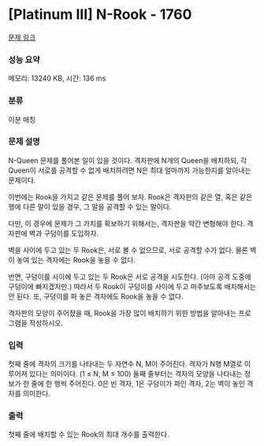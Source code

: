 # [Platinum III] N-Rook - 1760 

[문제 링크](https://www.acmicpc.net/problem/1760) 

### 성능 요약

메모리: 13240 KB, 시간: 136 ms

### 분류

이분 매칭

### 문제 설명

<p>N-Queen 문제를 풀어본 일이 있을 것이다. 격자판에 N개의 Queen을 배치하되, 각 Queen이 서로를 공격할 수 없게 배치하려면 N은 최대 얼마까지 가능한지를 알아내는 문제이다.</p>

<p>이번에는 Rook을 가지고 같은 문제를 풀어 보자. Rook은 격자판의 같은 열, 혹은 같은 행에 다른 말이 있을 경우, 그 말을 공격할 수 있는 말이다.</p>

<p>다만, 이 경우에 문제가 그 가치를 확보하기 위해서는, 격자판을 약간 변형해야 한다. 격자판에 벽과 구덩이를 도입하자.</p>

<p>벽을 사이에 두고 있는 두 Rook은, 서로 볼 수 없으므로, 서로 공격할 수가 없다. 물론 벽이 놓여 있는 격자에는 Rook을 놓을 수 없다.</p>

<p>반면, 구덩이를 사이에 두고 있는 두 Rook은 서로 공격을 시도한다. (아마 공격 도중에 구덩이에 빠지겠지만.) 따라서 두 Rook이 구덩이를 사이에 두고 마주보도록 배치해서는 안 된다. 또, 구덩이를 파 놓은 격자에도 Rook을 놓을 수 없다.</p>

<p>격자판의 모양이 주어졌을 때, Rook을 가장 많이 배치하기 위한 방법을 알아내는 프로그램을 작성하시오.</p>

### 입력 

 <p>첫째 줄에 격자의 크기를 나타내는 두 자연수 N, M이 주어진다. 격자가 N행 M열로 이루어져 있다는 의미이다. (1 ≤ N, M ≤ 100) 둘째 줄부터는 격자의 모양을 나타내는 정보가 한 줄에 한 행씩 주어진다. 0은 빈 격자, 1은 구덩이가 파인 격자, 2는 벽이 놓인 격자를 의미한다.</p>

### 출력 

 <p>첫째 줄에 배치할 수 있는 Rook의 최대 개수를 출력한다.</p>

